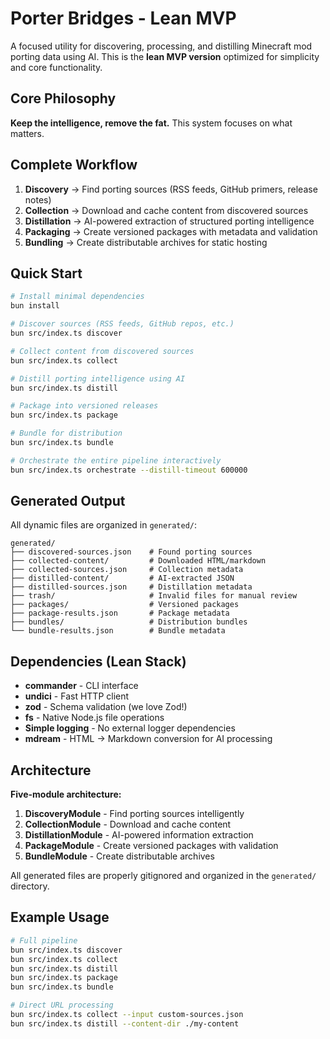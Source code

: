 # Porter Bridges - Lean MVP

A focused utility for discovering, processing, and distilling Minecraft mod porting data using AI. This is the **lean MVP version** optimized for simplicity and core functionality.

## Core Philosophy

**Keep the intelligence, remove the fat.** This system focuses on what matters.

## Complete Workflow

1. **Discovery** → Find porting sources (RSS feeds, GitHub primers, release notes)
2. **Collection** → Download and cache content from discovered sources  
3. **Distillation** → AI-powered extraction of structured porting intelligence
4. **Packaging** → Create versioned packages with metadata and validation
5. **Bundling** → Create distributable archives for static hosting

## Quick Start

```bash
# Install minimal dependencies
bun install

# Discover sources (RSS feeds, GitHub repos, etc.)
bun src/index.ts discover

# Collect content from discovered sources
bun src/index.ts collect

# Distill porting intelligence using AI
bun src/index.ts distill

# Package into versioned releases
bun src/index.ts package

# Bundle for distribution
bun src/index.ts bundle

# Orchestrate the entire pipeline interactively
bun src/index.ts orchestrate --distill-timeout 600000
```

## Generated Output

All dynamic files are organized in `generated/`:
```
generated/
├── discovered-sources.json    # Found porting sources
├── collected-content/         # Downloaded HTML/markdown  
├── collected-sources.json     # Collection metadata
├── distilled-content/         # AI-extracted JSON
├── distilled-sources.json     # Distillation metadata
├── trash/                     # Invalid files for manual review
├── packages/                  # Versioned packages
├── package-results.json       # Package metadata
├── bundles/                   # Distribution bundles
└── bundle-results.json        # Bundle metadata
```

## Dependencies (Lean Stack)

- **commander** - CLI interface
- **undici** - Fast HTTP client  
- **zod** - Schema validation (we love Zod!)
- **fs** - Native Node.js file operations
- **Simple logging** - No external logger dependencies
- **mdream** - HTML → Markdown conversion for AI processing

## Architecture

**Five-module architecture:**
1. **DiscoveryModule** - Find porting sources intelligently
2. **CollectionModule** - Download and cache content  
3. **DistillationModule** - AI-powered information extraction
4. **PackageModule** - Create versioned packages with validation
5. **BundleModule** - Create distributable archives

All generated files are properly gitignored and organized in the `generated/` directory.

## Example Usage

```bash
# Full pipeline
bun src/index.ts discover
bun src/index.ts collect
bun src/index.ts distill
bun src/index.ts package
bun src/index.ts bundle

# Direct URL processing
bun src/index.ts collect --input custom-sources.json
bun src/index.ts distill --content-dir ./my-content
```
